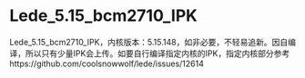 # Lede_5.15_bcm2710_IPK
Lede_5.15_bcm2710_IPK，内核版本：5.15.148，如非必要，不轻易追新。因自编译，所以只有少量IPK会上传。如要自行编译指定内核的IPK，指定内核部分参考https://github.com/coolsnowwolf/lede/issues/12614
